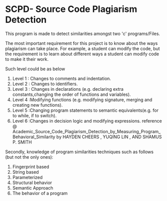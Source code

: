 # SCPD- Source Code Plagiarism Detection 
This program is made to detect similarities amongst two 'c' programs/Files.


The most important requirement for this project is to know about the ways plagiarism can take place. For example, a 
student can modify the code, but the requirement is to learn about different ways a student can modify code to make 
it their work. 

Such level could be as below 
   1) Level 1 : Changes to comments and indentation.
   2) Level 2 : Changes to identifiers.
   3) Level 3 : Changes in declarations (e.g. declaring extra constants,changing the order of functions and variables).
   4) Level 4 :Modifying functions (e.g. modifying signature, merging and creating new functions).
   5) Level 5 :Changing program statements to semantic equivalents(e.g. for to while, if to switch).
   6) Level 6 :Changes in decision logic and modifying expressions.
   reference @ Academic_Source_Code_Plagiarism_Detection_by_Measuring_Program_Behavioral_Similarity by HAYDEN CHEERS , YUQING LIN , AND SHAMUS P. SMITH

Secondly, knowledge of program similarities techniques such as follows (but not the only ones):
   1) Fingerprint based 
   2) String based
   3) Parameterized
   4) Structural behavior
   5) Semantic Approach
   6) The behavior of a program 
